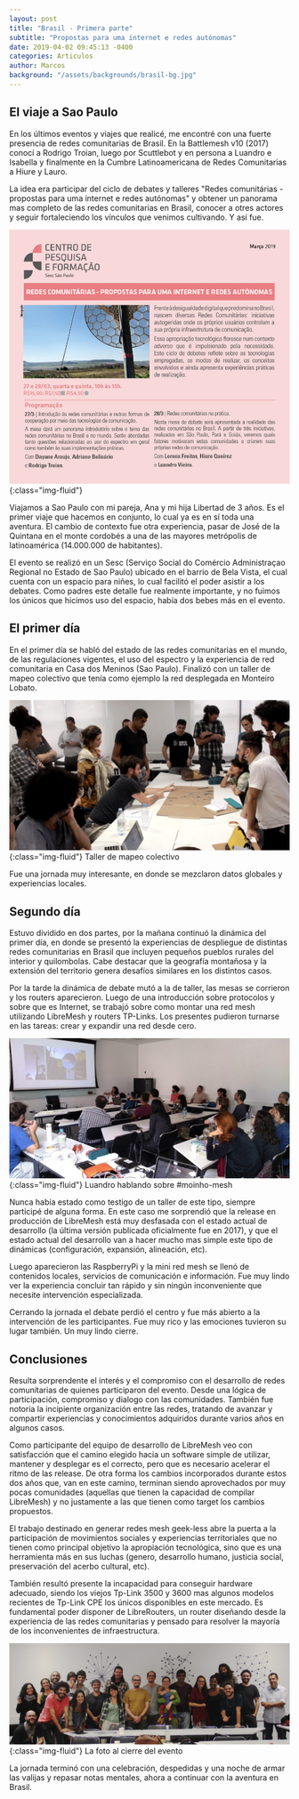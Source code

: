 ```yaml
---
layout: post
title: "Brasil - Primera parte"
subtitle: "Propostas para uma internet e redes autónomas"
date: 2019-04-02 09:45:13 -0400
categories: Articulos
author: Marcos
background: "/assets/backgrounds/brasil-bg.jpg"
---
```


## El viaje a Sao Paulo

En los últimos eventos y viajes que realicé, me encontré con una fuerte presencia de redes comunitarias de Brasil. En la Battlemesh v10 (2017) conocí a Rodrigo Troian, luego por Scuttlebot y en persona a Luandro e Isabella y finalmente en la Cumbre Latinoamericana de Redes Comunitarias a Hiure y Lauro.

La idea era participar del ciclo de debates y talleres "Redes comunitárias - propostas para uma internet e redes autónomas" y obtener un panorama mas completo de las redes comunitarias en Brasil, conocer a otres actores y seguir fortaleciendo los vínculos que venimos cultivando. Y así fue.

![Flayer](/assets/posts/brasil-01.jpg){:class="img-fluid"}

Viajamos a Sao Paulo con mi pareja, Ana y mi hija Libertad de 3 años. Es el primer viaje que hacemos en conjunto, lo cual ya es en sí toda una aventura. El cambio de contexto fue otra experiencia, pasar de José de la Quintana en el monte cordobés a una de las mayores metrópolis de latinoamérica (14.000.000 de habitantes).

El evento se realizó en un Sesc (Serviço Social do Comércio Administraçao Regional no Estado de Sao Paulo) ubicado en el barrio de Bela Vista, el cual cuenta con un espacio para niñes, lo cual facilitó el poder asistir a los debates. Como padres este detalle fue realmente importante, y no fuimos los únicos que hicimos uso del espacio, había dos bebes más en el evento.

## El primer día

En el primer día se habló del estado de las redes comunitarias en el mundo, de las regulaciones vigentes, el uso del espectro y la experiencia de red comunitaria en Casa dos Meninos (Sao Paulo). Finalizó con un taller de mapeo colectivo que tenía como ejemplo la red desplegada en Monteiro Lobato.

![Sao Paulo](/assets/posts/brasil-03.jpg){:class="img-fluid"}
<span class="caption text-muted">Taller de mapeo colectivo</span>

Fue una jornada muy interesante, en donde se mezclaron datos globales y experiencias locales.

## Segundo día

Estuvo dividido en dos partes, por la mañana continuó la dinámica del primer día, en donde se presentó la experiencias de despliegue de distintas redes comunitarias en Brasil que incluyen pequeños pueblos rurales del interior y quilombolas. Cabe destacar que la geografía montañosa y la extensión del territorio genera desafíos similares en los distintos casos.

Por la tarde la dinámica de debate mutó a la de taller, las mesas se corrieron y los routers aparecieron. Luego de una introducción sobre protocolos y sobre que es Internet, se trabajó sobre como montar una red mesh utilizando LibreMesh y routers TP-Links. Los presentes pudieron turnarse en las tareas: crear y expandir una red desde cero.

![Moinho mesh](/assets/posts/brasil-02.jpg){:class="img-fluid"}
<span class="caption text-muted">Luandro hablando sobre #moinho-mesh</span>

Nunca había estado como testigo de un taller de este tipo, siempre participé de alguna forma. En este caso me sorprendió que la release en producción de LibreMesh está muy desfasada con el estado actual de desarrollo (la última versión publicada oficialmente fue en 2017), y que el estado actual del desarrollo van a hacer mucho mas simple este tipo de dinámicas (configuración, expansión, alineación, etc).

Luego aparecieron las RaspberryPi y la mini red mesh se llenó de contenidos locales, servicios de comunicación e información. Fue muy lindo ver la experiencia concluir tan rápido y sin ningún inconveniente que necesite intervención especializada.

Cerrando la jornada el debate perdió el centro y fue más abierto a la intervención de les participantes. Fue muy rico y las emociones tuvieron su lugar también. Un muy lindo cierre.

## Conclusiones

Resulta sorprendente el interés y el compromiso con el desarrollo de redes comunitarias de quienes participaron del evento. Desde una lógica de participación, compromiso y dialogo con las comunidades.
También fue notoria la incipiente organización entre las redes, tratando de avanzar y compartir experiencias y conocimientos adquiridos durante varios años en algunos casos.

Como participante del equipo de desarrollo de LibreMesh veo con satisfacción que el camino elegido hacia un software simple de utilizar, mantener y desplegar es el correcto, pero que es necesario acelerar el ritmo de las release. De otra forma los cambios incorporados durante estos dos años que, van en este camino, terminan siendo aprovechados por muy pocas comunidades (aquellas que tienen la capacidad de compilar LibreMesh) y no justamente a las que tienen como target los cambios propuestos.

El trabajo destinado en generar redes mesh geek-less abre la puerta a la participación de movimientos sociales y experiencias territoriales que no tienen como principal objetivo la apropiación tecnológica, sino que es una herramienta más en sus luchas (genero, desarrollo humano, justicia social, preservación del acerbo cultural, etc).

También resultó presente la incapacidad para conseguir hardware adecuado, siendo los viejos Tp-Link 3500 y 3600 mas algunos modelos recientes de Tp-Link CPE los únicos disponibles en este mercado. Es fundamental poder disponer de LibreRouters, un router diseñando desde la experiencia de las redes comunitarias y pensado para resolver la mayoría de los inconvenientes de infraestructura.

![Sao Paulo](/assets/backgrounds/brasil-bg.jpg){:class="img-fluid"}
<span class="caption text-muted">La foto al cierre del evento</span>

La jornada terminó con una celebración, despedidas y una noche de armar las valijas y repasar notas mentales, ahora a continuar con la aventura en Brasil.
